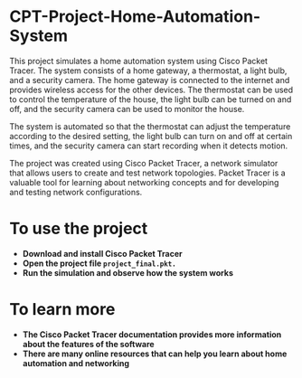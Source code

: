 # CPT-Project-Home-Automation-System

This project simulates a home automation system using Cisco Packet Tracer. The system consists of a home gateway, a thermostat, a light bulb, and a security camera. The home gateway is connected to the internet and provides wireless access for the other devices. The thermostat can be used to control the temperature of the house, the light bulb can be turned on and off, and the security camera can be used to monitor the house.

The system is automated so that the thermostat can adjust the temperature according to the desired setting, the light bulb can turn on and off at certain times, and the security camera can start recording when it detects motion.

The project was created using Cisco Packet Tracer, a network simulator that allows users to create and test network topologies. Packet Tracer is a valuable tool for learning about networking concepts and for developing and testing network configurations.

# To use the project

* **Download and install Cisco Packet Tracer**
* **Open the project file <code>project_final.pkt.</code>**
* **Run the simulation and observe how the system works**



# To learn more

* **The Cisco Packet Tracer documentation provides more information about the features of the software**
* **There are many online resources that can help you learn about home automation and networking**


